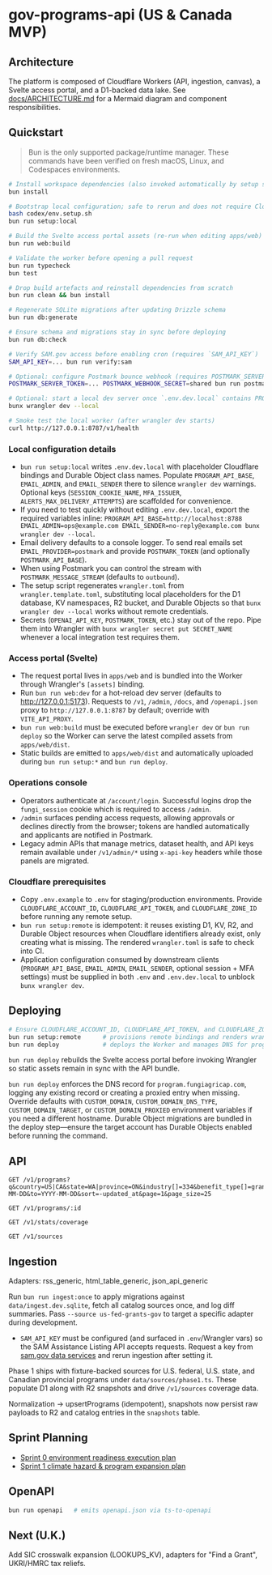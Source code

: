 # gov-programs-api (US & Canada MVP)

## Architecture

The platform is composed of Cloudflare Workers (API, ingestion, canvas), a Svelte access portal, and a D1-backed data lake. See [docs/ARCHITECTURE.md](docs/ARCHITECTURE.md) for a Mermaid diagram and component responsibilities.

## Quickstart
> Bun is the only supported package/runtime manager. These commands have been verified on fresh macOS, Linux, and Codespaces environments.

```bash
# Install workspace dependencies (also invoked automatically by setup scripts)
bun install

# Bootstrap local configuration; safe to rerun and does not require Cloudflare credentials
bash codex/env.setup.sh
bun run setup:local

# Build the Svelte access portal assets (re-run when editing apps/web)
bun run web:build

# Validate the worker before opening a pull request
bun run typecheck
bun test

# Drop build artefacts and reinstall dependencies from scratch
bun run clean && bun install

# Regenerate SQLite migrations after updating Drizzle schema
bun run db:generate

# Ensure schema and migrations stay in sync before deploying
bun run db:check

# Verify SAM.gov access before enabling cron (requires `SAM_API_KEY`)
SAM_API_KEY=... bun run verify:sam

# Optional: configure Postmark bounce webhook (requires POSTMARK_SERVER_TOKEN)
POSTMARK_SERVER_TOKEN=... POSTMARK_WEBHOOK_SECRET=shared bun run postmark:webhook --dry-run

# Optional: start a local dev server once `.env.dev.local` contains PROGRAM_API_BASE and EMAIL_* values
bunx wrangler dev --local

# Smoke test the local worker (after wrangler dev starts)
curl http://127.0.0.1:8787/v1/health
```

### Local configuration details
- `bun run setup:local` writes `.env.dev.local` with placeholder Cloudflare bindings and Durable Object class names. Populate `PROGRAM_API_BASE`, `EMAIL_ADMIN`, and `EMAIL_SENDER` there to silence `wrangler dev` warnings. Optional keys (`SESSION_COOKIE_NAME`, `MFA_ISSUER`, `ALERTS_MAX_DELIVERY_ATTEMPTS`) are scaffolded for convenience.
- If you need to test quickly without editing `.env.dev.local`, export the required variables inline: `PROGRAM_API_BASE=http://localhost:8788 EMAIL_ADMIN=ops@example.com EMAIL_SENDER=no-reply@example.com bunx wrangler dev --local`.
- Email delivery defaults to a console logger. To send real emails set `EMAIL_PROVIDER=postmark` and provide `POSTMARK_TOKEN` (and optionally `POSTMARK_API_BASE`).
- When using Postmark you can control the stream with `POSTMARK_MESSAGE_STREAM` (defaults to `outbound`).
- The setup script regenerates `wrangler.toml` from `wrangler.template.toml`, substituting local placeholders for the D1 database, KV namespaces, R2 bucket, and Durable Objects so that `bunx wrangler dev --local` works without remote credentials.
- Secrets (`OPENAI_API_KEY`, `POSTMARK_TOKEN`, etc.) stay out of the repo. Pipe them into Wrangler with `bunx wrangler secret put SECRET_NAME` whenever a local integration test requires them.

### Access portal (Svelte)
- The request portal lives in `apps/web` and is bundled into the Worker through Wrangler's `[assets]` binding.
- Run `bun run web:dev` for a hot-reload dev server (defaults to http://127.0.0.1:5173). Requests to `/v1`, `/admin`, `/docs`, and `/openapi.json` proxy to `http://127.0.0.1:8787` by default; override with `VITE_API_PROXY`.
- `bun run web:build` must be executed before `wrangler dev` or `bun run deploy` so the Worker can serve the latest compiled assets from `apps/web/dist`.
- Static builds are emitted to `apps/web/dist` and automatically uploaded during `bun run setup:*` and `bun run deploy`.

### Operations console
- Operators authenticate at `/account/login`. Successful logins drop the `fungi_session` cookie which is required to access `/admin`.
- `/admin` surfaces pending access requests, allowing approvals or declines directly from the browser; tokens are handled automatically and applicants are notified in Postmark.
- Legacy admin APIs that manage metrics, dataset health, and API keys remain available under `/v1/admin/*` using `x-api-key` headers while those panels are migrated.

### Cloudflare prerequisites
- Copy `.env.example` to `.env` for staging/production environments. Provide `CLOUDFLARE_ACCOUNT_ID`, `CLOUDFLARE_API_TOKEN`, and `CLOUDFLARE_ZONE_ID` before running any remote setup.
- `bun run setup:remote` is idempotent: it reuses existing D1, KV, R2, and Durable Object resources when Cloudflare identifiers already exist, only creating what is missing. The rendered `wrangler.toml` is safe to check into CI.
- Application configuration consumed by downstream clients (`PROGRAM_API_BASE`, `EMAIL_ADMIN`, `EMAIL_SENDER`, optional session + MFA settings) must be supplied in both `.env` and `.env.dev.local` to unblock `bunx wrangler dev`.

## Deploying

```bash
# Ensure CLOUDFLARE_ACCOUNT_ID, CLOUDFLARE_API_TOKEN, and CLOUDFLARE_ZONE_ID are configured
bun run setup:remote      # provisions remote bindings and renders wrangler.toml
bun run deploy            # deploys the Worker and manages DNS for program.fungiagricap.com
```

`bun run deploy` rebuilds the Svelte access portal before invoking Wrangler so static assets remain in sync with the API bundle.

`bun run deploy` enforces the DNS record for `program.fungiagricap.com`, logging any existing record or creating a proxied entry when missing. Override defaults with `CUSTOM_DOMAIN`, `CUSTOM_DOMAIN_DNS_TYPE`, `CUSTOM_DOMAIN_TARGET`, or `CUSTOM_DOMAIN_PROXIED` environment variables if you need a different hostname. Durable Object migrations are bundled in the deploy step—ensure the target account has Durable Objects enabled before running the command.

## API

```
GET /v1/programs?q&country=US|CA&state=WA|province=ON&industry[]=334&benefit_type[]=grant&status[]=open&from=YYYY-MM-DD&to=YYYY-MM-DD&sort=-updated_at&page=1&page_size=25

GET /v1/programs/:id

GET /v1/stats/coverage

GET /v1/sources
```

## Ingestion

Adapters: rss_generic, html_table_generic, json_api_generic

Run `bun run ingest:once` to apply migrations against `data/ingest.dev.sqlite`, fetch all catalog sources once, and log diff summaries. Pass `--source us-fed-grants-gov` to target a specific adapter during development.

- `SAM_API_KEY` must be configured (and surfaced in `.env`/Wrangler vars) so the SAM Assistance Listing API accepts requests. Request a key from [sam.gov data services](https://sam.gov/data-services/assistance-listing-api) and rerun ingestion after setting it.

Phase 1 ships with fixture-backed sources for U.S. federal, U.S. state, and Canadian provincial programs under `data/sources/phase1.ts`. These populate D1 along with R2 snapshots and drive `/v1/sources` coverage data.

Normalization → upsertPrograms (idempotent), snapshots now persist raw payloads to R2 and catalog entries in the `snapshots` table.

## Sprint Planning

- [Sprint 0 environment readiness execution plan](docs/sprint-0-environment.md)
- [Sprint 1 climate hazard & program expansion plan](docs/sprint-1-climate-program-expansion.md)

## OpenAPI

```bash
bun run openapi   # emits openapi.json via ts-to-openapi
```

## Next (U.K.)

Add SIC crosswalk expansion (LOOKUPS_KV), adapters for "Find a Grant", UKRI/HMRC tax reliefs.
